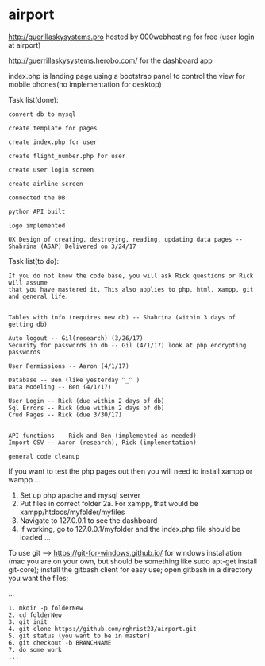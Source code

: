 # airport
http://guerillaskysystems.pro
hosted by 000webhosting for free (user login at airport)

http://guerrillaskysystems.herobo.com/
for the dashboard app


index.php is landing page 
using a bootstrap panel to control the view for mobile phones(no implementation for desktop)

Task list(done):
```
convert db to mysql

create template for pages

create index.php for user

create flight_number.php for user

create user login screen

create airline screen

connected the DB

python API built

logo implemented

UX Design of creating, destroying, reading, updating data pages -- Shabrina (ASAP) Delivered on 3/24/17

```
Task list(to do):
```
If you do not know the code base, you will ask Rick questions or Rick will assume
that you have mastered it. This also applies to php, html, xampp, git and general life.


Tables with info (requires new db) -- Shabrina (within 3 days of getting db)

Auto logout -- Gil(research) (3/26/17)
Security for passwords in db -- Gil (4/1/17) look at php encrypting passwords

User Permissions -- Aaron (4/1/17)

Database -- Ben (like yesterday ^_^ )
Data Modeling -- Ben (4/1/17)

User Login -- Rick (due within 2 days of db)
Sql Errors -- Rick (due within 2 days of db)
Crud Pages -- Rick (due 3/30/17)


API functions -- Rick and Ben (implemented as needed)
Import CSV -- Aaron (research), Rick (implementation)

general code cleanup
```

If you want to test the php pages out then you will need to install xampp or wampp
...
  1. Set up php apache and mysql server
  2. Put files in correct folder
    2a. For xampp, that would be xampp/htdocs/myfolder/myfiles
  3. Navigate to 127.0.0.1 to see the dashboard
  4. If working, go to 127.0.0.1/myfolder and the index.php file should be loaded
 ...
  
To use git -->
  https://git-for-windows.github.io/ for windows installation (mac you are on your own, but should be something like sudo apt-get install git-core);
  install the gitbash client for easy use;
  open gitbash in a directory you want the files;
  
  ...
  
    1. mkdir -p folderNew
    2. cd folderNew
    3. git init
    4. git clone https://github.com/rghrist23/airport.git
    5. git status (you want to be in master)
    6. git checkout -b BRANCHNAME
    7. do some work
	...

